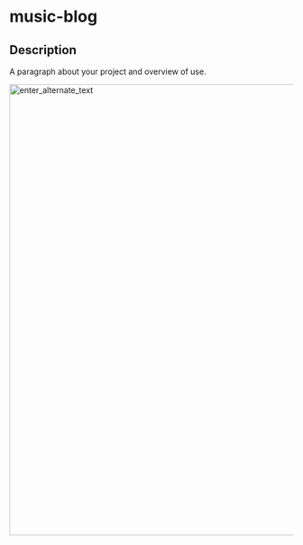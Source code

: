 # music-blog




## Description
A paragraph about your project and overview of use.



<img src="./image folder/screenshot" width="800px" alt="enter_alternate_text">
